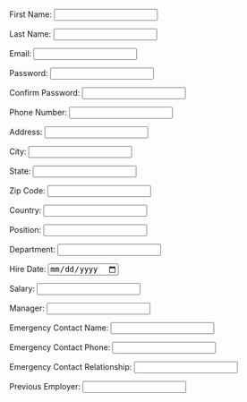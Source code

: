 <html>
<head>
<style>
  
  form {
    width: 60%;
    margin: 0 auto;
    padding: 10px;
    border: 1px solid #ccc;
    border-radius: 5px;
  }

  label {
    font-size: 16px;
    font-weight: bold;
    margin-top: 10px;
    display: block;
  }

  input[type="text"],
  input[type="email"],
  input[type="password"] {
    width: 100%;
    padding: 12px 20px;
    margin-top: 10px;
    margin-bottom: 10px;
    box-sizing: border-box;
    border: 1px solid #ccc;
    border-radius: 4px;
  }

  input[type="submit"] {
    width: 100%;
    background-color: #4CAF50;
    color: white;
    padding: 14px 20px;
    margin-top: 10px;
    border: none;
    border-radius: 4px;
    cursor: pointer;
  }

  input[type="submit"]:hover {
    background-color: #45a049;
  }
</style>

<form>
  <label for="first-name">First Name:</label>
  <input type="text" id="first-name" name="first-name">

  <label for="last-name">Last Name:</label>
  <input type="text" id="last-name" name="last-name"><br>

  <label for="email">Email:</label>
  <input type="email" id="email" name="email"><br>

  <label for="password">Password:</label>
  <input type="password" id="password" name="password"><br>

  <label for="confirm-password">Confirm Password:</label>
  <input type="password" id="confirm-password" name="confirm-password"><br>

  <label for="phone-number">Phone Number:</label>
  <input type="text" id="phone-number" name="phone-number"><br>

  <label for="address">Address:</label>
  <input type="text" id="address" name="address"><br>

  <label for="city">City:</label>
  <input type="text" id="city" name="city"><br>

  <label for="state">State:</label>
  <input type="text" id="state" name="state"><br>

  <label for="zip-code">Zip Code:</label>
  <input type="text" id="zip-code" name="zip-code"><br>

  <label for="country">Country:</label>
  <input type="text" id="country" name="country"><br>

  <label for="position">Position:</label>
  <input type="text" id="position" name="position"><br>

  <label for="department">Department:</label>
  <input type="text" id="department" name="department"><br>

  <label for="hire-date">Hire Date:</label>
  <input type="date" id="hire-date" name="hire-date"><br>

  <label for="salary">Salary:</label>
  <input type="text" id="salary" name="salary"><br>

  <label for="manager">Manager:</label>
  <input type="text" id="manager" name="manager"><br>

  <label for="emergency-contact-name">Emergency Contact Name:</label>
  <input type="text" id="emergency-contact-name" name="emergency-contact-name"><br>

  <label for="emergency-contact-phone">Emergency Contact Phone:</label>
  <input type="text" id="emergency-contact-phone" name="emergency-contact-phone"><br>

  <label for="emergency-contact-relationship">Emergency Contact Relationship:</label>
  <input type="text" id="emergency-contact-relationship" name="emergency-contact-relationship"><br>

  <label for="previous-employer">Previous Employer:</label>
  <input type="text" id="previous-employer" name="previous-employer"><br>
</form>
</body>     
</html>